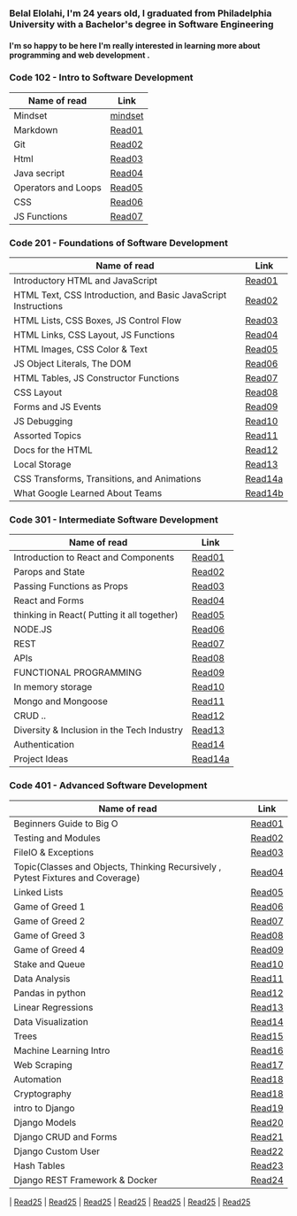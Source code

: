 ### Belal Elolahi, I'm 24 years old, I graduated from Philadelphia University with a Bachelor's degree in Software Engineering 
#### I'm so happy to be here  I'm really interested in learning more about programming and web development .



### Code 102 - Intro to Software Development


Name of read | Link
------------ | -------------
Mindset | [mindset](https://belalelolahi.github.io/Reading-Notes/Mindset)
Markdown | [Read01](https://belalelolahi.github.io/Reading-Notes/Read:01)
Git |  [Read02](https://belalelolahi.github.io/Reading-Notes/Read:02)
Html |  [Read03](https://belalelolahi.github.io/Reading-Notes/Read:03)
Java secript |  [Read04](https://belalelolahi.github.io/Reading-Notes/Read:04)
 Operators and Loops |  [Read05](https://belalelolahi.github.io/Reading-Notes/Read:05)
CSS |  [Read06](https://belalelolahi.github.io/Reading-Notes/Read:06) 
JS Functions |  [Read07](https://belalelolahi.github.io/Reading-Notes/Read:07)




### Code 201 - Foundations of Software Development

Name of read | Link
------------ | -------------
Introductory HTML and JavaScript | [Read01](https://belalelolahi.github.io/Reading-Notes/Read:1)
HTML Text, CSS Introduction, and Basic JavaScript Instructions | [Read02](https://belalelolahi.github.io/Reading-Notes/Read:2)
HTML Lists, CSS Boxes, JS Control Flow| [Read03](https://belalelolahi.github.io/Reading-Notes/Read:3)
HTML Links, CSS Layout, JS Functions | [Read04](https://belalelolahi.github.io/Reading-Notes/Read:4)
HTML Images, CSS Color & Text | [Read05](https://belalelolahi.github.io/Reading-Notes/Read:5)
JS Object Literals, The DOM | [Read06](https://belalelolahi.github.io/Reading-Notes/Read:6)
HTML Tables, JS Constructor Functions | [Read07](https://belalelolahi.github.io/Reading-Notes/Read:7)
CSS Layout | [Read08](https://belalelolahi.github.io/Reading-Notes/Read:8)
Forms and JS Events | [Read09](https://belalelolahi.github.io/Reading-Notes/Read:9)
JS Debugging | [Read10](https://belalelolahi.github.io/Reading-Notes/Read:10)
Assorted Topics | [Read11](https://belalelolahi.github.io/Reading-Notes/Read:11)
Docs for the HTML | [Read12](https://belalelolahi.github.io/Reading-Notes/Read:12)
Local Storage | [Read13](https://belalelolahi.github.io/Reading-Notes/Read:13)
CSS Transforms, Transitions, and Animations  | [Read14a](https://belalelolahi.github.io/Reading-Notes/Read:14a)
What Google Learned About Teams | [Read14b](https://belalelolahi.github.io/Reading-Notes/Read:14b)



### Code 301 - Intermediate Software Development
Name of read | Link
------------ | -------------
Introduction to React and Components | [Read01](https://belalelolahi.github.io/Reading-Notes/Read301:1)
Parops and State | [Read02](https://belalelolahi.github.io/Reading-Notes/Read301:2)
Passing Functions as Props | [Read03](https://belalelolahi.github.io/Reading-Notes/Read301:3)
React and Forms | [Read04](https://belalelolahi.github.io/Reading-Notes/Read301:4)
thinking in React( Putting it all together)| [Read05](https://belalelolahi.github.io/Reading-Notes/Read301:5)
NODE.JS | [Read06](https://belalelolahi.github.io/Reading-Notes/Read301:6)
REST | [Read07](https://belalelolahi.github.io/Reading-Notes/Read301:7)
APIs | [Read08](https://belalelolahi.github.io/Reading-Notes/Read301:8)
FUNCTIONAL PROGRAMMING| [Read09](https://belalelolahi.github.io/Reading-Notes/Read301:9)
In memory storage| [Read10](https://belalelolahi.github.io/Reading-Notes/Read301:10)
Mongo and Mongoose | [Read11](https://belalelolahi.github.io/Reading-Notes/Read301:11)
CRUD ..| [Read12](https://belalelolahi.github.io/Reading-Notes/Read301:12)
Diversity & Inclusion in the Tech Industry| [Read13](https://belalelolahi.github.io/Reading-Notes/Read301:13)
Authentication| [Read14](https://belalelolahi.github.io/Reading-Notes/Read301:14)
Project Ideas | [Read14a](https://belalelolahi.github.io/Reading-Notes/Read301:14a)

###  Code 401 - Advanced Software Development
Name of read | Link
------------ | ------------- 
Beginners Guide to Big O | [Read01](https://belalelolahi.github.io/Reading-Notes/Read401:1)
Testing and Modules | [Read02](https://belalelolahi.github.io/Reading-Notes/Read401:2)
FileIO & Exceptions| [Read03](https://belalelolahi.github.io/Reading-Notes/Read401:3)
 Topic(Classes and Objects, Thinking Recursively , Pytest Fixtures and Coverage)| [Read04](https://belalelolahi.github.io/Reading-Notes/Read401:4)
Linked Lists| [Read05](https://belalelolahi.github.io/Reading-Notes/Read401:5)
 Game of Greed 1| [Read06](https://belalelolahi.github.io/Reading-Notes/Read401:6)
Game of Greed 2| [Read07](https://belalelolahi.github.io/Reading-Notes/Read401:7)
Game of Greed 3| [Read08](https://belalelolahi.github.io/Reading-Notes/Read401:8)
Game of Greed 4| [Read09](https://belalelolahi.github.io/Reading-Notes/Read401:9)
Stake and Queue| [Read10](https://belalelolahi.github.io/Reading-Notes/Read401:10)
Data Analysis | [Read11](https://belalelolahi.github.io/Reading-Notes/Read401:11)
Pandas in python| [Read12](https://belalelolahi.github.io/Reading-Notes/Read401:12)
Linear Regressions| [Read13](https://belalelolahi.github.io/Reading-Notes/Read401:13)
Data Visualization| [Read14](https://belalelolahi.github.io/Reading-Notes/Read401:14)
Trees| [Read15](https://belalelolahi.github.io/Reading-Notes/Read401:15)
Machine Learning Intro | [Read16](https://belalelolahi.github.io/Reading-Notes/Read401:16)
Web Scraping| [Read17](https://belalelolahi.github.io/Reading-Notes/Read401:17)
Automation| [Read18](https://belalelolahi.github.io/Reading-Notes/Read401:18)
Cryptography| [Read18](https://belalelolahi.github.io/Reading-Notes/Read401:18a)
intro to Django| [Read19](https://belalelolahi.github.io/Reading-Notes/Read401:19)
Django Models| [Read20](https://belalelolahi.github.io/Reading-Notes/Read401:20)
Django CRUD and Forms| [Read21](https://belalelolahi.github.io/Reading-Notes/Read401:21)
Django Custom User| [Read22](https://belalelolahi.github.io/Reading-Notes/Read401:22)
Hash Tables | [Read23](https://belalelolahi.github.io/Reading-Notes/Read401:23)
Django REST Framework & Docker | [Read24](https://belalelolahi.github.io/Reading-Notes/Read401:24)

| [Read25](https://belalelolahic.github.io/Reading-Notes/Read401:25)
| [Read25](https://belalelolahic.github.io/Reading-Notes/Read401:25)
| [Read25](https://belalelolahic.github.io/Reading-Notes/Read401:25)
| [Read25](https://belalelolahic.github.io/Reading-Notes/Read401:25)
| [Read25](https://belalelolahic.github.io/Reading-Notes/Read401:25)
| [Read25](https://belalelolahic.github.io/Reading-Notes/Read401:25)
| [Read25](https://belalelolahic.github.io/Reading-Notes/Read401:25)

















